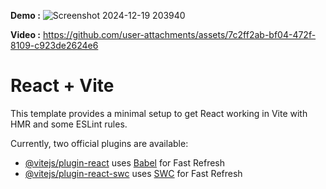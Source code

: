 **Demo :**
![Screenshot 2024-12-19 203940](https://github.com/user-attachments/assets/f364c36e-83c3-4eef-a61b-4eddfb86689d)

**Video :**
https://github.com/user-attachments/assets/7c2ff2ab-bf04-472f-8109-c923de2624e6



# React + Vite

This template provides a minimal setup to get React working in Vite with HMR and some ESLint rules.

Currently, two official plugins are available:

- [@vitejs/plugin-react](https://github.com/vitejs/vite-plugin-react/blob/main/packages/plugin-react/README.md) uses [Babel](https://babeljs.io/) for Fast Refresh
- [@vitejs/plugin-react-swc](https://github.com/vitejs/vite-plugin-react-swc) uses [SWC](https://swc.rs/) for Fast Refresh
